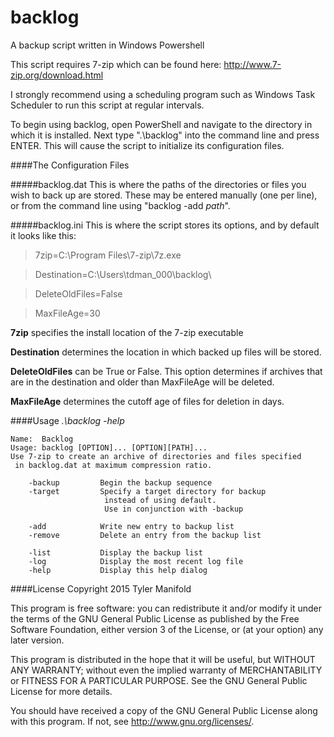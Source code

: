 # backlog
A backup script written in Windows Powershell

This script requires 7-zip which can be found here: http://www.7-zip.org/download.html

I strongly recommend using a scheduling program such as Windows Task Scheduler to run this script at regular intervals.

To begin using backlog, open PowerShell and navigate to the directory in which it is installed.
Next type ".\backlog" into the command line and press ENTER. This will cause the script to initialize its configuration files.

####The Configuration Files

#####backlog.dat
This is where the paths of the directories or files you wish to back up are stored. These may be entered manually
(one per line), or from the command line using "backlog -add *path*".

#####backlog.ini
This is where the script stores its options, and by default it looks like this: 
>7zip=C:\Program Files\7-zip\7z.exe

>Destination=C:\Users\tdman_000\backlog\
  
>DeleteOldFiles=False
  
>MaxFileAge=30

**7zip** specifies the install location of the 7-zip executable

**Destination** determines the location in which backed up files will be stored.

**DeleteOldFiles** can be True or False. This option determines if archives that are in the destination and older than
  MaxFileAge will be deleted.
  
**MaxFileAge** determines the cutoff age of files for deletion in days.

####Usage
*.\backlog -help*
```
Name:  Backlog
Usage: backlog [OPTION]... [OPTION][PATH]...
Use 7-zip to create an archive of directories and files specified
 in backlog.dat at maximum compression ratio.

	-backup			Begin the backup sequence
	-target			Specify a target directory for backup
	       			 instead of using default.
	       			 Use in conjunction with -backup

	-add			Write new entry to backup list
	-remove			Delete an entry from the backup list

	-list			Display the backup list
	-log			Display the most recent log file
	-help			Display this help dialog
```

####License
Copyright 2015 Tyler Manifold

This program is free software: you can redistribute it and/or modify
it under the terms of the GNU General Public License as published by
the Free Software Foundation, either version 3 of the License, or
(at your option) any later version.

This program is distributed in the hope that it will be useful,
but WITHOUT ANY WARRANTY; without even the implied warranty of
MERCHANTABILITY or FITNESS FOR A PARTICULAR PURPOSE.  See the
GNU General Public License for more details.

You should have received a copy of the GNU General Public License
along with this program.  If not, see <http://www.gnu.org/licenses/>.
